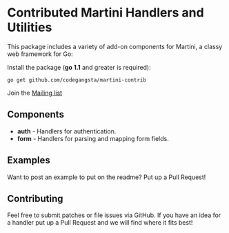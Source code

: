 # Contributed Martini Handlers and Utilities

This package includes a variety of add-on components for Martini, a classy web framework for Go:

Install the package (**go 1.1** and greater is required):
~~~
go get github.com/codegangsta/martini-contrib
~~~

Join the [Mailing list](https://groups.google.com/forum/#!forum/martini-go)

## Components
* **auth** - Handlers for authentication.
* **form** - Handlers for parsing and mapping form fields.

## Examples
Want to post an example to put on the readme? Put up a Pull Request!

## Contributing
Feel free to submit patches or file issues via GitHub. If you have an idea for a handler put up a Pull Request and we will find where it fits best!
